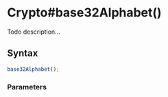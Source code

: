 # Crypto#base32Alphabet()
Todo description...

<!-- examples -->
<!-- examples -->

## Syntax

```js
base32Alphabet();
```

<!-- parameters -->
### Parameters

<!-- parameters -->

<!-- return -->
<!-- return -->
